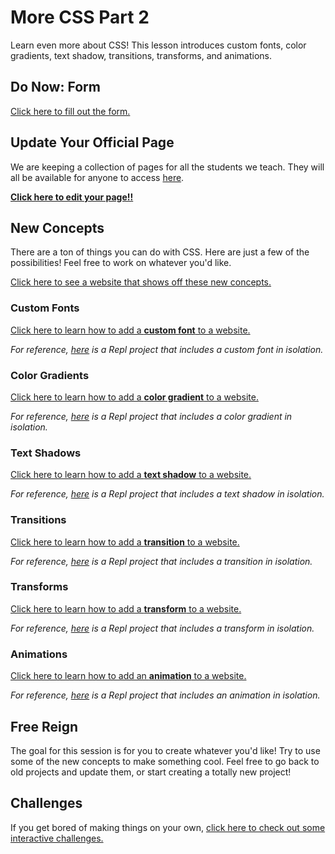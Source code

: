 # More CSS Part 2
Learn even more about CSS! This lesson introduces custom fonts, color gradients, text shadow, transitions, transforms, and animations.

## Do Now: Form
[Click here to fill out the form.](https://forms.office.com/r/rRsp3RHEgt)

## Update Your Official Page
We are keeping a collection of pages for all the students we teach. They will all be available for anyone to access [here](https://josephmaxwellhyland.github.io/live/).

**[Click here to edit your page!!](https://replit.com/join/rzxnjpachs-josephmaxwell)**

## New Concepts
There are a ton of things you can do with CSS. Here are just a few of the possibilities! Feel free to work on whatever you'd like.

[Click here to see a website that shows off these new concepts.](Showcase.html)

### Custom Fonts
[Click here to learn how to add a **custom font** to a website.](CustomFonts.md)

_For reference, [here](https://replit.com/@HylandOutreach/CustomFontsStyle) is a Repl project that includes a custom font in isolation._

### Color Gradients
[Click here to learn how to add a **color gradient** to a website.](ColorGradients.md)

_For reference, [here](https://replit.com/@HylandOutreach/ColorGradientsStyle) is a Repl project that includes a color gradient in isolation._

### Text Shadows
[Click here to learn how to add a **text shadow** to a website.](TextShadows.md)

_For reference, [here](https://replit.com/@HylandOutreach/TextShadowsStyle) is a Repl project that includes a text shadow in isolation._

### Transitions
[Click here to learn how to add a **transition** to a website.](Transitions.md)

_For reference, [here](https://replit.com/@HylandOutreach/TransitionsStyle) is a Repl project that includes a transition in isolation._

### Transforms
[Click here to learn how to add a **transform** to a website.](Transforms.md)

_For reference, [here](https://replit.com/@HylandOutreach/TransformsStyle) is a Repl project that includes a transform in isolation._

### Animations
[Click here to learn how to add an **animation** to a website.](Animations.md)

_For reference, [here](https://replit.com/@HylandOutreach/AnimationsStyle) is a Repl project that includes an animation in isolation._

## Free Reign
The goal for this session is for you to create whatever you'd like! Try to use some of the new concepts to make something cool. Feel free to go back to old projects and update them, or start creating a totally new project!



## Challenges
If you get bored of making things on your own, [click here to check out some interactive challenges.](Challenges.md)
